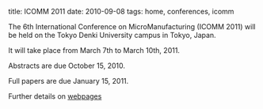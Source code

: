 title: ICOMM 2011
date: 2010-09-08 
tags: home, conferences, icomm


The 6th International Conference on 
MicroManufacturing (ICOMM 2011) will be held on the Tokyo Denki University campus in Tokyo, Japan.

It will take place from March 7th to March 10th, 2011.  
  
Abstracts are due October 15, 2010.  

Full papers are due January 15, 2011.  

Further details on [webpages](http://i2m2.northwestern.edu/content/I2M2-ICOMM_Conference.php)  

